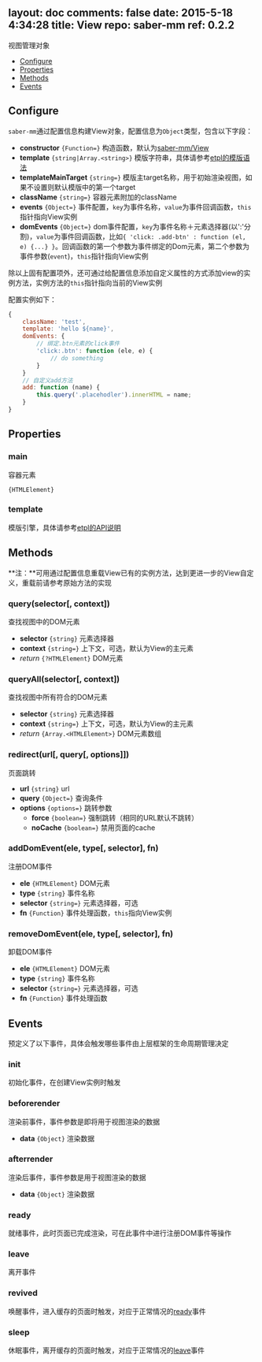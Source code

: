 layout: doc
comments: false
date: 2015-5-18 4:34:28
title: View
repo: saber-mm
ref: 0.2.2
---

视图管理对象

* [Configure](#configure)
* [Properties](#properties)
* [Methods](#methods)
* [Events](#events)

## Configure

`saber-mm`通过配置信息构建View对象，配置信息为`Object`类型，包含以下字段：

* **constructor** `{Function=}` 构造函数，默认为[saber-mm/View](../src/View.js)
* **template** `{string|Array.<string>}` 模版字符串，具体请参考[etpl的模版语法](https://github.com/ecomfe/etpl/blob/master/doc/syntax.html)
* **templateMainTarget** `{string=}` 模版主target名称，用于初始渲染视图，如果不设置则默认模版中的第一个target
* **className** `{string=}` 容器元素附加的className
* **events** `{Object=}` 事件配置，`key`为事件名称，`value`为事件回调函数，`this`指针指向View实例
* **domEvents** `{Object=}` dom事件配置，`key`为事件名称＋元素选择器(以':'分割)，`value`为事件回调函数，比如`{ 'click: .add-btn' : function (el, e) {...} }`。回调函数的第一个参数为事件绑定的Dom元素，第二个参数为事件参数(`event`)，`this`指针指向View实例

除以上固有配置项外，还可通过给配置信息添加自定义属性的方式添加view的实例方法，实例方法的`this`指针指向当前的View实例

配置实例如下：

```js
{
    className: 'test',
    template: 'hello ${name}',
    domEvents: {
        // 绑定.btn元素的click事件
        'click:.btn': function (ele, e) {
            // do something
        }
    }
    // 自定义add方法
    add: function (name) {
        this.query('.placehodler').innerHTML = name;
    }
}
```

## Properties

### main

容器元素

`{HTMLElement}`

### template

模版引擎，具体请参考[etpl的API说明](https://github.com/ecomfe/etpl/blob/master/doc/api.html)

## Methods

**注：**可用通过配置信息重载View已有的实例方法，达到更进一步的View自定义，重载前请参考原始方法的实现

### query(selector[, context])

查找视图中的DOM元素

* **selector** `{string}` 元素选择器
* **context** `{string=}` 上下文，可选，默认为View的主元素
* _return_ `{?HTMLElement}` DOM元素

### queryAll(selector[, context])

查找视图中所有符合的DOM元素

* **selector** `{string}` 元素选择器
* **context** `{string=}` 上下文，可选，默认为View的主元素
* _return_ `{Array.<HTMLElement>}` DOM元素数组

### redirect(url[, query[, options]])

页面跳转

* **url** `{string}` url
* **query** `{Object=}` 查询条件
* **options** `{options=}` 跳转参数
    * **force** `{boolean=}` 强制跳转（相同的URL默认不跳转）
    * **noCache** `{boolean=}` 禁用页面的cache

### addDomEvent(ele, type[, selector], fn)

注册DOM事件

* **ele** `{HTMLElement}` DOM元素
* **type** `{string}` 事件名称
* **selector** `{string=}` 元素选择器，可选
* **fn** `{Function}` 事件处理函数，`this`指向View实例

### removeDomEvent(ele, type[, selector], fn)

卸载DOM事件

* **ele** `{HTMLElement}` DOM元素
* **type** `{string}` 事件名称
* **selector** `{string=}` 元素选择器，可选
* **fn** `{Function}` 事件处理函数

## Events

预定义了以下事件，具体会触发哪些事件由上层框架的生命周期管理决定

### init

初始化事件，在创建View实例时触发

### beforerender

渲染前事件，事件参数是即将用于视图渲染的数据

* **data** `{Object}` 渲染数据

### afterrender

渲染后事件，事件参数是用于视图渲染的数据

* **data** `{Object}` 渲染数据

### ready

就绪事件，此时页面已完成渲染，可在此事件中进行注册DOM事件等操作

### leave

离开事件

### revived

唤醒事件，进入缓存的页面时触发，对应于正常情况的[ready](#ready)事件

### sleep 

休眠事件，离开缓存的页面时触发，对应于正常情况的[leave](#leave)事件